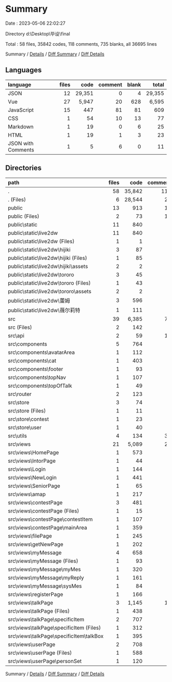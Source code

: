 # Summary

Date : 2023-05-06 22:02:27

Directory d:\\Desktop\\毕设\\final

Total : 58 files,  35842 codes, 118 comments, 735 blanks, all 36695 lines

Summary / [Details](details.md) / [Diff Summary](diff.md) / [Diff Details](diff-details.md)

## Languages
| language | files | code | comment | blank | total |
| :--- | ---: | ---: | ---: | ---: | ---: |
| JSON | 12 | 29,351 | 0 | 4 | 29,355 |
| Vue | 27 | 5,947 | 20 | 628 | 6,595 |
| JavaScript | 15 | 447 | 81 | 81 | 609 |
| CSS | 1 | 54 | 10 | 13 | 77 |
| Markdown | 1 | 19 | 0 | 6 | 25 |
| HTML | 1 | 19 | 1 | 3 | 23 |
| JSON with Comments | 1 | 5 | 6 | 0 | 11 |

## Directories
| path | files | code | comment | blank | total |
| :--- | ---: | ---: | ---: | ---: | ---: |
| . | 58 | 35,842 | 118 | 735 | 36,695 |
| . (Files) | 6 | 28,544 | 28 | 14 | 28,586 |
| public | 13 | 913 | 11 | 18 | 942 |
| public (Files) | 2 | 73 | 11 | 16 | 100 |
| public\\static | 11 | 840 | 0 | 2 | 842 |
| public\\static\\live2dw | 11 | 840 | 0 | 2 | 842 |
| public\\static\\live2dw (Files) | 1 | 1 | 0 | 0 | 1 |
| public\\static\\live2dw\\hijiki | 3 | 87 | 0 | 1 | 88 |
| public\\static\\live2dw\\hijiki (Files) | 1 | 85 | 0 | 1 | 86 |
| public\\static\\live2dw\\hijiki\\assets | 2 | 2 | 0 | 0 | 2 |
| public\\static\\live2dw\\tororo | 3 | 45 | 0 | 1 | 46 |
| public\\static\\live2dw\\tororo (Files) | 1 | 43 | 0 | 1 | 44 |
| public\\static\\live2dw\\tororo\\assets | 2 | 2 | 0 | 0 | 2 |
| public\\static\\live2dw\\蕾姆 | 3 | 596 | 0 | 0 | 596 |
| public\\static\\live2dw\\薇尔莉特 | 1 | 111 | 0 | 0 | 111 |
| src | 39 | 6,385 | 79 | 703 | 7,167 |
| src (Files) | 2 | 142 | 5 | 34 | 181 |
| src\\api | 2 | 59 | 16 | 19 | 94 |
| src\\components | 5 | 764 | 0 | 137 | 901 |
| src\\components\\avatarArea | 1 | 112 | 0 | 10 | 122 |
| src\\components\\cat | 1 | 403 | 0 | 90 | 493 |
| src\\components\\footer | 1 | 93 | 0 | 26 | 119 |
| src\\components\\topNav | 1 | 107 | 0 | 9 | 116 |
| src\\components\\topOfTalk | 1 | 49 | 0 | 2 | 51 |
| src\\router | 2 | 123 | 0 | 10 | 133 |
| src\\store | 3 | 74 | 1 | 16 | 91 |
| src\\store (Files) | 1 | 11 | 0 | 3 | 14 |
| src\\store\\contest | 1 | 23 | 1 | 6 | 30 |
| src\\store\\user | 1 | 40 | 0 | 7 | 47 |
| src\\utils | 4 | 134 | 37 | 16 | 187 |
| src\\views | 21 | 5,089 | 20 | 471 | 5,580 |
| src\\views\\HomePage | 1 | 573 | 0 | 60 | 633 |
| src\\views\\IntorPage | 1 | 44 | 0 | 4 | 48 |
| src\\views\\Login | 1 | 144 | 0 | 9 | 153 |
| src\\views\\NewLogin | 1 | 441 | 1 | 59 | 501 |
| src\\views\\SeniorPage | 1 | 65 | 0 | 2 | 67 |
| src\\views\\amap | 1 | 217 | 4 | 5 | 226 |
| src\\views\\contestPage | 3 | 481 | 0 | 45 | 526 |
| src\\views\\contestPage (Files) | 1 | 15 | 0 | 5 | 20 |
| src\\views\\contestPage\\contestItem | 1 | 107 | 0 | 13 | 120 |
| src\\views\\contestPage\\mainArea | 1 | 359 | 0 | 27 | 386 |
| src\\views\\filePage | 1 | 245 | 0 | 31 | 276 |
| src\\views\\getNewPage | 1 | 202 | 0 | 6 | 208 |
| src\\views\\myMessage | 4 | 658 | 0 | 42 | 700 |
| src\\views\\myMessage (Files) | 1 | 93 | 0 | 3 | 96 |
| src\\views\\myMessage\\myMes | 1 | 320 | 0 | 5 | 325 |
| src\\views\\myMessage\\myReply | 1 | 161 | 0 | 21 | 182 |
| src\\views\\myMessage\\sysMes | 1 | 84 | 0 | 13 | 97 |
| src\\views\\registerPage | 1 | 166 | 0 | 3 | 169 |
| src\\views\\talkPage | 3 | 1,145 | 15 | 139 | 1,299 |
| src\\views\\talkPage (Files) | 1 | 438 | 6 | 59 | 503 |
| src\\views\\talkPage\\specificItem | 2 | 707 | 9 | 80 | 796 |
| src\\views\\talkPage\\specificItem (Files) | 1 | 312 | 0 | 34 | 346 |
| src\\views\\talkPage\\specificItem\\talkBox | 1 | 395 | 9 | 46 | 450 |
| src\\views\\userPage | 2 | 708 | 0 | 66 | 774 |
| src\\views\\userPage (Files) | 1 | 588 | 0 | 52 | 640 |
| src\\views\\userPage\\personSet | 1 | 120 | 0 | 14 | 134 |

Summary / [Details](details.md) / [Diff Summary](diff.md) / [Diff Details](diff-details.md)